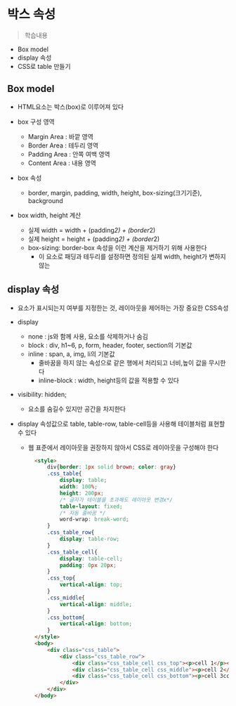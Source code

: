 # 박스 속성
> 학습내용
- Box model
- display 속성
- CSS로 table 만들기

## Box model
- HTML요소는 박스(box)로 이루어져 있다
- box 구성 영역
  - Margin Area : 바깥 영역
  - Border Area : 테두리 영역
  - Padding Area : 안쪽 여백 영역
  - Content Area : 내용 영역

- box 속성
  - border, margin, padding, width, height, box-sizing(크기기준), background

- box width, height 계산
  - 실제 width = width + (padding*2) + (border*2)
  - 실제 height = height + (padding*2) + (border*2)
  - box-sizing: border-box 속성을 이런 계산을 제거하기 위해 사용한다
    - 이 요소로 패딩과 테두리를 설정하면 정의된 실제 width, height가 변하지 않는
    
## display 속성
- 요소가 표시되는지 여부를 지정한는 것, 레이아웃을 제어하는 가장 중요한 CSS속성
- display
  - none : js와 함께 사용, 요소를 삭제하거나 숨김
  - block : div, h1~6, p, form, header, footer, section의 기본값
  - inline : span, a, img, li의 기본값
      - 줄바꿈을 하지 않는 속성으로 같은 행에서 처리되고 너비,높이 값을 무시한다
      - inline-block : width, height등의 값을 적용할 수 있다
- visibility: hidden;
  - 요소를 숨길수 있지만 공간을 차지한다

- display 속성값으로 table, table-row, table-cell등을 사용해 테이블처럼 표현할 수 있다
  - 웹 표준에서 <table> 레이아웃을 권장하지 않아서 CSS로 레이아웃을 구성해야 한다
  ```html
    <style>
        div{border: 1px solid brown; color: gray}
        .css_table{
            display: table;
            width: 100%;
            height: 200px;
            /* 글자가 테이블을 초과해도 레이아웃 변경x*/
            table-layout: fixed;
            /* 자동 줄바꿈 */
            word-wrap: break-word;
        }
        .css_table_row{
            display: table-row;
        }
        .css_table_cell{
            display: table-cell;
            padding: 0px 20px;
        }
        .css_top{
            vertical-align: top;
        }
        .css_middle{
            vertical-align: middle;
        }
        .css_bottom{
            vertical-align: bottom;
        }
    </style>
    <body>
        <div class="css_table">
            <div class="css_table_row">
                <div class="css_table_cell css_top"><p>cell 1</p></div>
                <div class="css_table_cell css_middle"><p>cell 2</p></div>
                <div class="css_table_cell css_bottom"><p>cell 3cccccccccccccccccccccccccccc</p></div>
            </div>
        </div>
    </body>
  ```
